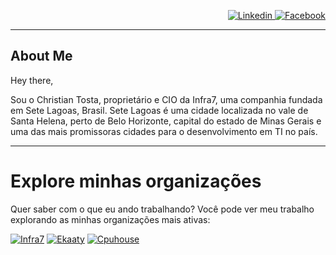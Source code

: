 <p align="right">
  <a href="https://www.linkedin.com/in/christian-tosta/">
    <img src="https://img.shields.io/badge/-Linked--In-%230077B5.svg?style=for-the-badge&logo=linkedin&logoColor=white" alt="Linkedin" />
 </a>

<a href="https://facebook.com/tosta.christian">
    <img src="https://img.shields.io/badge/-Facebook-%232374E1.svg?style=for-the-badge&logo=Facebook&logoColor=white" alt="Facebook" />
 </a>
</p>

***

## About Me

Hey there,

Sou o Christian Tosta, proprietário e CIO da Infra7, uma companhia fundada em Sete Lagoas, Brasil. Sete Lagoas é uma cidade localizada no vale de Santa Helena, perto de Belo Horizonte, 
capital do estado de Minas Gerais e uma das mais promissoras cidades para o desenvolvimento em TI no país.

***

# Explore minhas organizações

Quer saber com o que eu ando trabalhando? Você pode ver meu trabalho explorando as minhas organizações mais ativas:

[![Infra7](https://avatars.githubusercontent.com/u/142295552?s=96&u=5a2def2aa03bb8b3b53decd94960dc80d99d4360&v=4)](https://github.com/infra7ti/)
[![Ekaaty](https://avatars.githubusercontent.com/u/94654987?s=96&u=9b5604c9bec1eb90d0aa07be34c903dc7cebe15f&v=4)](https://github.com/ekaaty/)
[![Cpuhouse](https://avatars.githubusercontent.com/u/69824379?s=96&v=4)](https://github.com/cpuhouse/)
